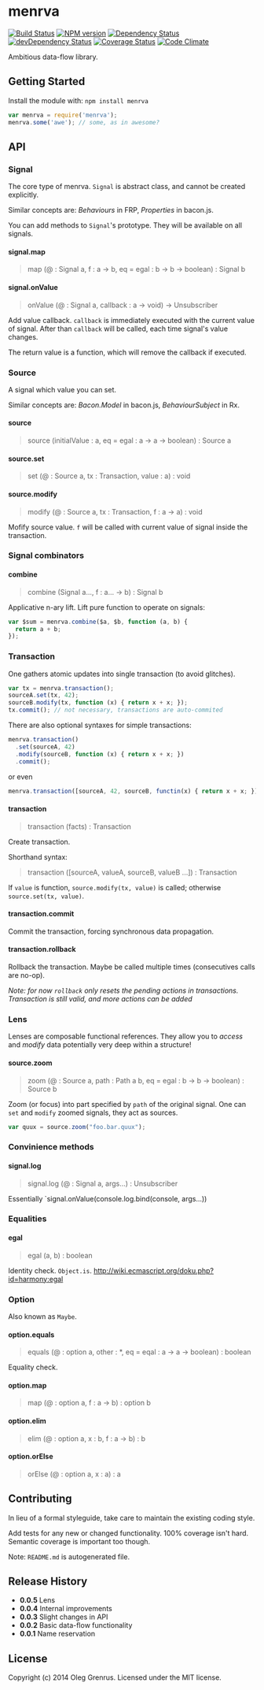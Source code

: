 # menrva

<!-- README.md is autogenerated -->

[![Build Status](https://secure.travis-ci.org/phadej/menrva.svg?branch=master)](http://travis-ci.org/phadej/menrva)
[![NPM version](http://img.shields.io/npm/v/menrva.svg)](https://www.npmjs.org/package/menrva)
[![Dependency Status](https://david-dm.org/phadej/menrva.svg)](https://david-dm.org/phadej/menrva)
[![devDependency Status](https://david-dm.org/phadej/menrva/dev-status.svg)](https://david-dm.org/phadej/menrva#info=devDependencies)
[![Coverage Status](https://img.shields.io/coveralls/phadej/menrva.svg)](https://coveralls.io/r/phadej/menrva?branch=master)
[![Code Climate](http://img.shields.io/codeclimate/github/phadej/menrva.svg)](https://codeclimate.com/github/phadej/menrva)

Ambitious data-flow library.

## Getting Started
Install the module with: `npm install menrva`

```js
var menrva = require('menrva');
menrva.some('awe'); // some, as in awesome?
```

## API


### Signal

The core type of menrva. `Signal` is abstract class, and cannot be created explicitly.

Similar concepts are: *Behaviours* in FRP, *Properties* in bacon.js.

You can add methods to `Signal`'s prototype. They will be available on all signals.


#### signal.map

> map (@ : Signal a, f : a -> b, eq = egal : b -> b -> boolean) : Signal b


#### signal.onValue

> onValue (@ : Signal a, callback : a -> void) -> Unsubscriber

Add value callback. `callback` is immediately executed with the current value of signal.
After than `callback` will be called, each time signal's value changes.

The return value is a function, which will remove the callback if executed.


### Source

A signal which value you can set.

Similar concepts are: *Bacon.Model* in bacon.js, *BehaviourSubject* in Rx.


#### source

> source (initialValue : a, eq = egal : a -> a -> boolean) : Source a


#### source.set

> set (@ : Source a, tx : Transaction, value : a) : void


#### source.modify

> modify (@ : Source a, tx : Transaction, f : a -> a) : void

Mofify source value. `f` will be called with current value of signal inside the transaction.


### Signal combinators


#### combine

> combine (Signal a..., f : a... -> b) : Signal b

Applicative n-ary lift. Lift pure function to operate on signals:
```js
var $sum = menrva.combine($a, $b, function (a, b) {
  return a + b;
});
```



### Transaction

One gathers atomic updates into single transaction (to avoid glitches).

```js
var tx = menrva.transaction();
sourceA.set(tx, 42);
sourceB.modify(tx, function (x) { return x + x; });
tx.commit(); // not necessary, transactions are auto-commited
```

There are also optional syntaxes for simple transactions:
```js
menrva.transaction()
  .set(sourceA, 42)
  .modify(sourceB, function (x) { return x + x; })
  .commit();
```
or even
```js
menrva.transaction([sourceA, 42, sourceB, functin(x) { return x + x; }]).commit();
```


#### transaction

> transaction (facts) : Transaction

Create transaction.

Shorthand syntax:

> transaction ([sourceA, valueA, sourceB, valueB ...]) : Transaction

If `value` is function, `source.modify(tx, value)` is called; otherwise `source.set(tx, value)`.


#### transaction.commit

Commit the transaction, forcing synchronous data propagation.


#### transaction.rollback

Rollback the transaction. Maybe be called multiple times (consecutives calls are no-op).

*Note: for now `rollback` only resets the pending actions in transactions. Transaction is still valid, and more actions can be added*



### Lens

Lenses are composable functional references.
They allow you to *access* and *modify* data potentially very deep within a structure!


#### source.zoom

> zoom (@ : Source a, path : Path a b, eq = egal : b -> b -> boolean) : Source b

Zoom (or focus) into part specified by `path` of the original signal.
One can `set` and `modify` zoomed signals, they act as sources.

```js
var quux = source.zoom("foo.bar.quux");
```



### Convinience methods

#### signal.log

> signal.log (@ : Signal a, args...) : Unsubscriber

Essentially `signal.onValue(console.log.bind(console, args...))



### Equalities

#### egal

> egal (a, b) : boolean

Identity check. `Object.is`. http://wiki.ecmascript.org/doku.php?id=harmony:egal



### Option

Also known as `Maybe`.


#### option.equals

> equals (@ : option a, other : *, eq = eqal : a -> a -> boolean) : boolean

Equality check.


#### option.map

> map (@ : option a, f : a -> b) : option b


#### option.elim

> elim (@ : option a, x : b, f : a -> b) : b



#### option.orElse

> orElse (@ : option a, x : a) : a



## Contributing


In lieu of a formal styleguide, take care to maintain the existing coding style.

Add tests for any new or changed functionality. 100% coverage isn't hard. Semantic coverage is important too though.

Note: `README.md` is autogenerated file.

## Release History


- **0.0.5** Lens
- **0.0.4** Internal improvements
- **0.0.3** Slight changes in API
- **0.0.2** Basic data-flow functionality
- **0.0.1** Name reservation

## License

Copyright (c) 2014 Oleg Grenrus.
Licensed under the MIT license.
